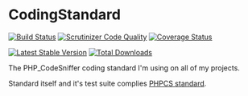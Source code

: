 # CodingStandard
[![Build Status](https://travis-ci.org/aik099/CodingStandard.png?branch=master)](https://travis-ci.org/aik099/CodingStandard)
[![Scrutinizer Code Quality](https://scrutinizer-ci.com/g/aik099/CodingStandard/badges/quality-score.png?s=dfdd7644537b5c57bfc551a640d91e645fcff979)](https://scrutinizer-ci.com/g/aik099/CodingStandard/)
[![Coverage Status](https://coveralls.io/repos/aik099/CodingStandard/badge.png?branch=master)](https://coveralls.io/r/aik099/CodingStandard?branch=master)

[![Latest Stable Version](https://poser.pugx.org/aik099/coding-standard/v/stable.png)](https://packagist.org/packages/aik099/coding-standard)
[![Total Downloads](https://poser.pugx.org/aik099/coding-standard/downloads.png)](https://packagist.org/packages/aik099/coding-standard)

The PHP_CodeSniffer coding standard I'm using on all of my projects.

Standard itself and it's test suite complies [PHPCS standard](https://github.com/squizlabs/PHP_CodeSniffer/tree/master/CodeSniffer/Standards/PHPCS).
